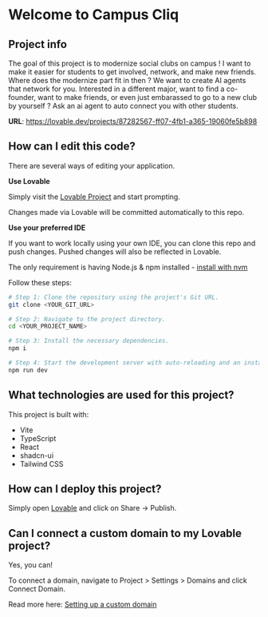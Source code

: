 # Welcome to Campus Cliq

## Project info 
The goal of this project is to modernize social clubs on campus ! I want to make it easier for students to get involved, network, and make new friends. Where does the modernize part fit in then ? We want to create AI agents that network for you. Interested in a different major, want to find a co-founder, want to make friends, or even just embarassed to go to a new club by yourself ? Ask an ai agent to auto connect you with other students. 

**URL**: https://lovable.dev/projects/87282567-ff07-4fb1-a365-19060fe5b898

## How can I edit this code?

There are several ways of editing your application.

**Use Lovable**

Simply visit the [Lovable Project](https://lovable.dev/projects/87282567-ff07-4fb1-a365-19060fe5b898) and start prompting.

Changes made via Lovable will be committed automatically to this repo.

**Use your preferred IDE**

If you want to work locally using your own IDE, you can clone this repo and push changes. Pushed changes will also be reflected in Lovable.

The only requirement is having Node.js & npm installed - [install with nvm](https://github.com/nvm-sh/nvm#installing-and-updating)

Follow these steps:

```sh
# Step 1: Clone the repository using the project's Git URL.
git clone <YOUR_GIT_URL>

# Step 2: Navigate to the project directory.
cd <YOUR_PROJECT_NAME>

# Step 3: Install the necessary dependencies.
npm i

# Step 4: Start the development server with auto-reloading and an instant preview.
npm run dev
```

## What technologies are used for this project?

This project is built with:

- Vite
- TypeScript
- React
- shadcn-ui
- Tailwind CSS

## How can I deploy this project?

Simply open [Lovable](https://lovable.dev/projects/87282567-ff07-4fb1-a365-19060fe5b898) and click on Share -> Publish.

## Can I connect a custom domain to my Lovable project?

Yes, you can!

To connect a domain, navigate to Project > Settings > Domains and click Connect Domain.

Read more here: [Setting up a custom domain](https://docs.lovable.dev/tips-tricks/custom-domain#step-by-step-guide)
